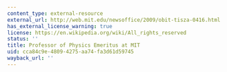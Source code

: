```yaml
---
content_type: external-resource
external_url: http://web.mit.edu/newsoffice/2009/obit-tisza-0416.html
has_external_license_warning: true
license: https://en.wikipedia.org/wiki/All_rights_reserved
status: ''
title: Professor of Physics Emeritus at MIT
uid: cca84c9e-4809-4275-aa74-fa3d61d59745
wayback_url: ''
---
```

